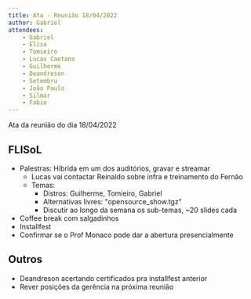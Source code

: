 ```yaml
---
title: Ata - Reunião 18/04/2022
author: Gabriel
attendees:
    - Gabriel
    - Elisa
    - Tomieiro
    - Lucas Caetano
    - Guilherme
    - Deandreson
    - Setembru
    - João Paulo
    - Silmar
    - Fabio
---
```


Ata da reunião do dia 18/04/2022

## FLISoL
- Palestras: Híbrida em um dos auditórios, gravar e streamar
    - Lucas vai contactar Reinaldo sobre infra e treinamento do Fernão
    - Temas:
        - Distros: Guilherme, Tomieiro, Gabriel
        - Alternativas livres: "opensource_show.tgz"
        - Discutir ao longo da semana os sub-temas, ~20 slides cada
- Coffee break com salgadinhos
- Installfest
- Confirmar se o Prof Monaco pode dar a abertura presencialmente

## Outros
- Deandreson acertando certificados pra installfest anterior
- Rever posições da gerência na próxima reunião
